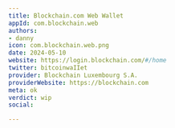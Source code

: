 ```yaml
---
title: Blockchain.com Web Wallet
appId: com.blockchain.web
authors:
- danny
icon: com.blockchain.web.png
date: 2024-05-10
website: https://login.blockchain.com/#/home
twitter: bitcoinwaIIet
provider: Blockchain Luxembourg S.A.
providerWebsite: https://blockchain.com
meta: ok
verdict: wip
social: 

---
```


